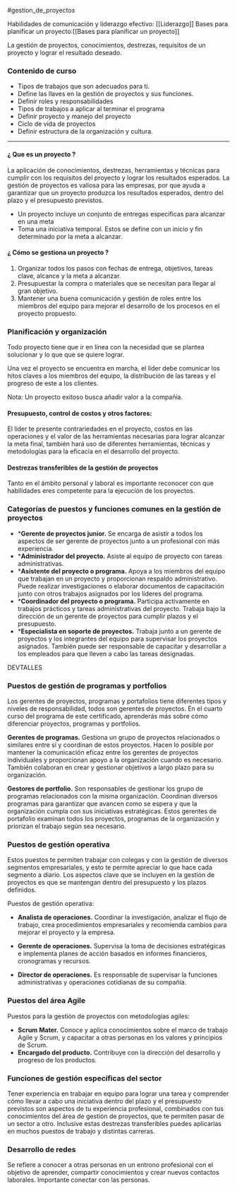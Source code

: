 #gestion_de_proyectos

Habilidades de comunicación y liderazgo efectivo: [[Liderazgo]]
Bases para planificar un proyecto:[[Bases para planificar un proyecto]]

La gestión de proyectos, conocimientos, destrezas, requisitos de un proyecto y lograr el resultado deseado.

### Contenido de curso

* Tipos de trabajos  que son adecuados para ti.
* Define las llaves en la gestión de proyectos y sus funciones.
* Definir roles y responsabilidades
* Tipos de trabajos a aplicar al terminar el programa
* Definir proyecto y manejo del proyecto
* Ciclo de vida de proyectos
* Definir estructura de la organización y cultura.

---

#### ¿ Que es un proyecto ?

La aplicación de conocimientos, destrezas, herramientas y técnicas para cumplir con los requisitos del proyecto y lograr los resultados esperados. La gestión de proyectos es valiosa para las empresas, por que ayuda a garantizar que un proyecto produzca los resultados esperados,
dentro del plazo y el presupuesto previstos.

* Un proyecto incluye un conjunto de entregas especificas para alcanzar en una meta
* Toma una iniciativa temporal. Estos se define con un inicio y fin determinado por la meta a alcanzar.

#### ¿ Cómo se gestiona un proyecto ?

1. Organizar todos los pasos con fechas de entrega, objetivos, tareas clave, alcance y la meta a alcanzar.
2. Presupuestar la compra o materiales que se necesitan para llegar al gran objetivo.
3. Mantener una buena comunicación y gestión de roles entre los miembros del equipo para mejorar el desarrollo de los procesos en el proyecto propuesto.

### Planificación y organización

Todo proyecto tiene que ir en línea con la necesidad que se plantea solucionar y lo que que se quiere lograr.

Una vez el proyecto se encuentra en marcha, el líder debe comunicar los hitos claves a los miembros del equipo, la distribución de las tareas y el progreso de este a los clientes.

Nota: Un proyecto exitoso busca añadir valor a la compañía.
#### Presupuesto, control de costos y otros factores:

El líder te presente contrariedades en el proyecto, costos en las operaciones y el valor de las herramientas necesarias para lograr alcanzar la meta final, también hará uso de diferentes herramientas, técnicas y metodologías para la eficacia en el desarrollo del proyecto.

#### Destrezas transferibles de la gestión de proyectos

Tanto en el ámbito personal y laboral es importante reconocer con que habilidades eres competente para la ejecución de los proyectos.

### Categorías de puestos y funciones comunes en la gestión de proyectos


* ***Gerente de proyectos junior.** Se encarga de asistir a todos los aspectos de ser gerente de proyectos junto a un profesional con más experiencia.
* ***Administrador del proyecto.** Asiste al equipo de proyecto con tareas administrativas.
* ***Asistente del proyecto o programa.** Apoya a los miembros del equipo que trabajan en un proyecto y proporcionan respaldo administrativo. Puede realizar investigaciones o elaborar documentos de capacitación junto con otros trabajos asignados por los líderes del programa.
* ***Coordinador del proyecto o programa.** Participa activamente en trabajos prácticos y tareas administrativas del proyecto. Trabaja bajo la dirección de un gerente de proyectos para cumplir plazos y el presupuesto.
* ***Especialista en soporte de proyectos.** Trabaja junto a un gerente de proyectos y los integrantes del equipo para supervisar los proyectos asignados. También puede ser responsable de capacitar y desarrollar a los empleados para que lleven a cabo las tareas designadas.

DEVTALLES
### Puestos de gestión de programas y portfolios

Los gerentes de proyectos, programas y portafolios tiene diferentes tipos y niveles de responsabilidad, todos son gerentes de proyectos. En el cuarto curso del programa de este certificado, aprenderás más sobre cómo diferenciar proyectos, programas y portfolios.


**Gerentes de programas.** Gestiona un grupo de proyectos relacionados o similares entre sí y coordinan de estos proyectos. Hacen lo posible por mantener la comunicación eficaz entre los gerentes de proyectos individuales y proporcionan apoyo a la organización cuando es necesario. También colaboran en crear y gestionar objetivos a largo plazo para su organización.

**Gestores de portfolio.** Son responsables de gestionar los grupo de programas relacionados con la misma organización. Coordinan diversos programas para garantizar que avancen como se espera y que la organización cumpla con sus iniciativas estratégicas. Estos gerentes de portafolio examinan todos los proyectos, programas de la organización y priorizan el trabajo según sea necesario.

### Puestos de gestión operativa

Estos puestos te permiten trabajar con colegas y con la gestión de diversos segmentos empresariales, y esto te permite apreciar lo que hace cada segmento a diario. Los aspectos clave que se incluyen en la gestión de proyectos es que se mantengan dentro del presupuesto y los plazos definidos.

Puestos de gestión operativa:

* **Analista de operaciones.** Coordinar la investigación, analizar el flujo de trabajo, crea procedimientos empresariales y recomienda cambios para mejorar el proyecto y la empresa.
  
* **Gerente de operaciones.** Supervisa la toma de decisiones estratégicas e implementa planes de acción basados en informes financieros, cronogramas y recursos.
  
* **Director de operaciones.** Es responsable de supervisar la funciones administrativas y operaciones cotidianas de su compañía.

### Puestos del área Agile

Puestos para la gestión de proyectos con metodologías agiles:

* **Scrum Mater.** Conoce y aplica conocimientos sobre el marco de trabajo Agile y Scrum, y capacitar a otras personas en los valores y principios de Scrum.
* **Encargado del producto.** Contribuye con la dirección del desarrollo y progreso de los productos.

### Funciones de gestión específicas del sector

Tener experiencia en trabajar en equipo para lograr una tarea y comprender cómo llevar a cabo una iniciativa dentro del plazo y el presupuesto previstos son aspectos de tu experiencia profesional, combinados con tus conocimientos del área de gestión de proyectos, que te permiten pasar de un sector a otro. Inclusive estas destrezas transferibles puedes aplicarlas en muchos puestos de trabajo y distintas carreras.

### Desarrollo de redes

Se refiere a conocer a otras personas en un entrono profesional con el objetivo de aprender, compartir conocimientos y crear nuevos contactos laborales. Importante conectar con las personas.